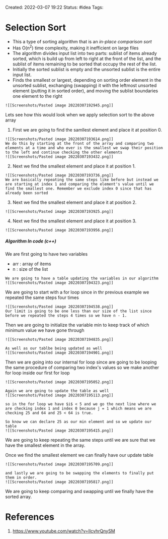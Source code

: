 Created: 2022-03-07 19:22
Status: #idea
Tags:
# Selection Sort
- This a type of sorting algorithm that is an *in-place comparison sort*
- Has O(n$^2$) time complexity, making it inefficient on large files
- The algorithm divides input list into two parts:
sublist of items already sorted, which is build up from left to right at the front of the list, and the sublist of items remaining to be sorted that occupy the rest of the list.
- Initially the sorted sublist is empty and the unsorted sublist is the entire input list.
- Finds the smallest or largest, depending on sorting order element in the unsorted sublist, exchanging (swapping) it with the leftmost unsorted element (putting it in sorted order), and moving the sublist boundaries one element to the right

```ad-example
![[Screenshots/Pasted image 20220307192945.png]]
```

Lets see how this would look when we apply selection sort to the above array
1. First we are going to find the samllest element and place it at position 0.
```ad-example
![[Screenshots/Pasted image 20220307193614.png]]
We do this by starting at the front of the array and comparing two elements at a time and who ever is the smallest we swap their position to the left and continue checking the other elements
![[Screenshots/Pasted image 20220307193432.png]]

```
2. Next we find the smallest element and place it at position 1.
```ad-example
![[Screenshots/Pasted image 20220307193736.png]]
We are basically repeating the same steps like before but instead we are starting at index 1 and comparing the element's value until we find the smallest one. Remember we exclude index 0 since that has already been sorted
```
3. Next we find the smallest element and place it at position 2.
```ad-example
![[Screenshots/Pasted image 20220307193925.png]]
```

4. Next we find the smallest element and place it at position 3.

```ad-example
![[Screenshots/Pasted image 20220307193956.png]]
```

##### Algorithm In code (c++)
We are first going to have two variables
- arr : array of items
- n : size of the list
```ad-note
We are going to have a table updating the variables in our algorithm
![[Screenshots/Pasted image 20220307194323.png]]
```

We are going to start with a for loop since in thr previous example we repeated the same steps four times
```ad-example
![[Screenshots/Pasted image 20220307194538.png]]
Our limit is going to be one less than our size of the list since before we repeated the steps 4 times so we have n - 1.
```

Then we are going to initialize the variable min to keep track of which minimum value we have gone through
```ad-example
![[Screenshots/Pasted image 20220307194835.png]]

As well as our tablbe being updated as well
![[Screenshots/Pasted image 20220307194901.png]]
```

Then we are going into our internal for loop since are going to be looping the same procedure of comparing two index's values so we make another for loop inside our first for loop
```ad-example
![[Screenshots/Pasted image 20220307195052.png]]

Again we are going to update the table as well 
![[Screenshots/Pasted image 20220307195113.png]]

so in the for loop we have $i$ < 5 and we go the next line where we are checking index 1 and index 0 because j = 1 which means we are checking 25 and 64 and 25 < 64 is true.

So know we can declare 25 as our min element and so we update our table
![[Screenshots/Pasted image 20220307195415.png]]
```
We are going to keep  repeating the same steps until we are sure that we have the smallest element in the array.

Once we find the smallest element we can finally have our update table
```ad-example
![[Screenshots/Pasted image 20220307195709.png]]

and lastly we are going to be swapping the elements to finally put them in order.
![[Screenshots/Pasted image 20220307195817.png]]

```
We are going to keep comparing and swapping until we finally have the sorted array.


# References
1. https://www.youtube.com/watch?v=IIcvhrQnySM


